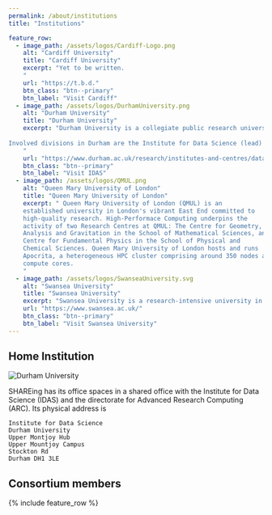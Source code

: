 ```yaml
---
permalink: /about/institutions
title: "Institutions"

feature_row:
  - image_path: /assets/logos/Cardiff-Logo.png
    alt: "Cardiff University"
    title: "Cardiff University"
    excerpt: "Yet to be written. 
    "
    url: "https://t.b.d."
    btn_class: "btn--primary"
    btn_label: "Visit Cardiff"
  - image_path: /assets/logos/DurhamUniversity.png
    alt: "Durham University"
    title: "Durham University"
    excerpt: "Durham University is a collegiate public research university in Durham, England, founded by an Act of Parliament in 1832 and incorporated by royal charter in 1837. While being the third-oldest university in England, the Department of Computer Science is one of Durham's newest academic departments, having split from the School of Engineering and Computer Science in 2017. It currently hosts research groups in computer vision, AI, high-performance and scientific computing, digital humanities, computer science education, and networks. Durham houses multiple supercomputers, most notably the supercomputer serving the eight most research-intensive universities in the North of England, and the DiRAC tier-1 machine.
    
Involved divisions in Durham are the Institute for Data Science (lead) and the Department of Computer Science, the directorate for Advanced Reserach Computing (ARC) and the Department of Physics' Institute for Computational Cosmology. 
    "
    url: "https://www.durham.ac.uk/research/institutes-and-centres/data-science/"
    btn_class: "btn--primary"
    btn_label: "Visit IDAS"
  - image_path: /assets/logos/QMUL.png
    alt: "Queen Mary University of London"
    title: "Queen Mary University of London"
    excerpt: " Queen Mary University of London (QMUL) is an
    established university in London's vibrant East End committed to
    high-quality research. High-Performace Computing underpins the
    activity of two Research Centres at QMUL: The Centre for Geometry,
    Analysis and Gravitation in the School of Mathematical Sciences, and the
    Centre for Fundamental Physics in the School of Physical and
    Chemical Sciences. Queen Mary University of London hosts and runs
    Apocrita, a heterogeneous HPC cluster comprising around 350 nodes and 12,500
    compute cores.
	"
  - image_path: /assets/logos/SwanseaUniversity.svg
    alt: "Swansea University"
    title: "Swansea University"
    excerpt: "Swansea University is a research-intensive university in Swansea, Wales, founded by royal charter in 1920 as a constituent college of the University of Wales, and becoming independent in 2007. The Swansea Academy of Advanced Computing (SA2C), founded in 2017, bridges Digital Services and the academic Faculties to deliver high-performance computing services to researchers across Wales. This has included hosting the Swansea hub of the Supercomputing Wales facility, and hosting the AccelerateAI facility."
    url: "https://www.swansea.ac.uk/"
    btn_class: "btn--primary"
    btn_label: "Visit Swansea University"
---
```


## Home Institution

![Durham University](/assets/images/Durham.jpg)

SHAREing has its office spaces in a shared office with the Institute for Data Science (IDAS) and the directorate for Advanced Research Computing (ARC).
Its physical address is

~~~~~~~~~~~~~~~~~~~~~~~~~~~~~~~~
Institute for Data Science
Durham University 
Upper Montjoy Hub
Upper Mountjoy Campus
Stockton Rd
Durham DH1 3LE
~~~~~~~~~~~~~~~~~~~~~~~~~~~~~~~~


## Consortium members

{% include feature_row %}



